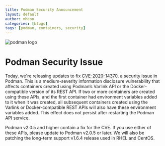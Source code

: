 ```yaml
---
title: Podman Security Announcement
layout: default
author: mheon
categories: [blogs]
tags: [podman, containers, security]
---
```


![podman logo](../static/vectors/raw/podman.svg)

# Podman Security Issue

Today, we're releasing updates to fix [CVE-2020-14370](https://access.redhat.com/security/cve/cve-2020-14370), a security issue in Podman. This is a medium-severity information disclosure vulnerability that affects containers created using Podman’s Varlink API or the Docker-compatible version of its REST API. If two or more containers are created using these APIs, and the first container had environment variables added to it when it was created, all subsequent containers created using the Varlink or Docker-compatible REST APIs will also have these environment variables added. This effect does not persist after restarting the Podman API service.

Podman v2.0.5 and higher contain a fix for the CVE. If you use either of these APIs, please update to Podman v2.0.5 or later. We will also be patching the long-term support v1.6.4 release used in RHEL and CentOS.

